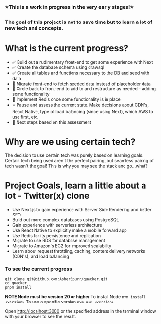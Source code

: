 ### ⭐️This is a work in progress in the very early stages!⭐️
### The goal of this project is not to save time but to learn a lot of new tech and concepts.

# What is the current progress?
- ✅ Build out a rudimentary front-end to get some experience with Next
- ✅ Create the database schema using drawsql
- ✅ Create all tables and functions necessary to the DB and seed with data
- 📍 Migrate front-end to fetch seeded data instead of placeholder data
- 📍 Circle back to front-end to add to and restructure as needed - adding some functionality
- 📍 Implement Redis once some functionality is in place
- ⭐️ Pause and assess the current state. Make decisions about CDN's, React Native, type of load balancing (since using Next), which AWS to use first, etc.
- 📍 Next steps based on this assessment 

# Why are we using certain tech?
The decision to use certain tech was purely based on learning goals.
Certain tech being used aren't the perfect pairing, but seamless pairing of tech wasn't the goal! This is why you may see the stack and go...what?

# Project Goals, learn a little about a lot - Twitter(x) clone 
- Use Next.js to gain experience with Server Side Rendering and better SEO
- Build out more complex databases using PostgreSQL
- Gain experience with serverless architecture
- Use React Native to explicitly make a mobile forward app
- Use Redis for its persistence and  replication 
- Migrate to use RDS for database management
- Migrate to Amazon's EC2 for improved scalability
- Learn about request throttling, caching, content delivery networks (CDN's), and load balancing

### To see the current progress

```
git clone git@github.com:AsherSpurr/quacker.git
cd quacker
pnpm install

```

**NOTE Node must be version 20 or higher**
To install Node
```nvm install <version>```
To use a specific version
```nvm use <version>```


Open [http://localhost:3000](http://localhost:3000) or the specified address in the terminal window with your browser to see the result.

